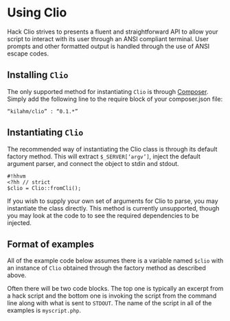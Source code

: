 Using Clio
==========

Hack Clio strives to presents a fluent and straightforward API to allow your script to interact with its user through an ANSI compliant terminal. User prompts and
other formatted output is handled through the use of ANSI escape codes.

## Installing `Clio`

The only supported method for instantiating `Clio` is through [Composer](https://getcomposer.org/).  Simply add the following line to the require block of your composer.json file:
```
“kilahm/clio” : “0.1.*”
```

## Instantiating `Clio`

The recommended way of instantiating the Clio class is through its default factory method.  This will extract `$_SERVER[‘argv’]`, inject the default argument parser, and connect the object
to stdin and stdout.

```
#!hhvm
<?hh // strict
$clio = Clio::fromCli();
```

If you wish to supply your own set of arguments for Clio to parse, you may instantiate the class directly.  This method is currently unsupported, though you may look at the code to
to see the required dependencies to be injected.

## Format of examples

All of the example code below assumes there is a variable named `$clio` with an instance of `Clio` obtained through the factory method as described above.

Often there will be two code blocks.  The top one is typically an excerpt from a hack script and the bottom one is invoking the script from the command line along with what is sent to
`STDOUT`.  The name of the script in all of the examples is `myscript.php`.

